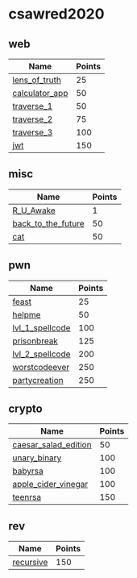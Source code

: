 # csawred2020

## web
Name | Points
-----|--------
[lens_of_truth](lens_of_truth/README.md) | 25
[calculator_app](calculator_app/README.md) | 50
[traverse_1](traverse_1/README.md) | 50
[traverse_2](traverse_2/README.md) | 75
[traverse_3](traverse_3/README.md) | 100
[jwt](jwt/README.md) | 150

## misc
Name | Points
-----|--------
[R_U_Awake](R_U_Awake/README.md) | 1
[back_to_the_future](back_to_the_future/README.md) | 50
[cat](cat/README.md) | 50

## pwn
Name | Points
-----|--------
[feast](feast/README.md) | 25
[helpme](helpme/README.md) | 50
[lvl_1_spellcode](lvl_1_spellcode/README.md) | 100
[prisonbreak](prisonbreak/README.md) | 125
[lvl_2_spellcode](lvl_2_spellcode/README.md) | 200
[worstcodeever](worstcodeever/README.md) | 250
[partycreation](partycreation/README.md) | 250

## crypto
Name | Points
-----|--------
[caesar_salad_edition](caesar_salad_edition/README.md) | 50
[unary_binary](unary_binary/README.md) | 100
[babyrsa](babyrsa/README.md) | 100
[apple_cider_vinegar](apple_cider_vinegar/README.md) | 100
[teenrsa](teenrsa/README.md) | 150

## rev
Name | Points
-----|--------
[recursive](recursive/README.md) | 150
